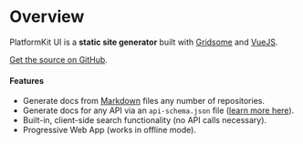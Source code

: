 # Overview

PlatformKit UI is a **static site generator** built with [Gridsome](https://www.gridsome.org) and [VueJS](https://www.vuejs.org).

[Get the source on GitHub](https://github.com/platform-kit/platformkit-ui).

#### Features

- Generate docs from [Markdown](https://www.markdownguide.org) files any number of repositories.
- Generate docs for any API via an `api-schema.json` file ([learn more here](https://www.platformkit.com/docs/API/the-api-schema)).
- Built-in, client-side search functionality (no API calls necessary).
- Progressive Web App (works in offline mode).